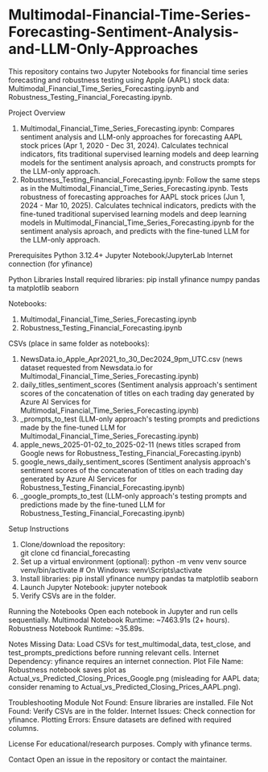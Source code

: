 # Multimodal-Financial-Time-Series-Forecasting-Sentiment-Analysis-and-LLM-Only-Approaches
This repository contains two Jupyter Notebooks for financial time series forecasting and robustness testing using Apple (AAPL) stock data: Multimodal_Financial_Time_Series_Forecasting.ipynb and Robustness_Testing_Financial_Forecasting.ipynb.

Project Overview
1. Multimodal_Financial_Time_Series_Forecasting.ipynb: Compares sentiment analysis and LLM-only approaches for forecasting AAPL stock prices (Apr 1, 2020 - Dec 31, 2024). Calculates technical indicators, fits traditional supervised learning models and deep learning models for the sentiment analysis aproach, and constructs prompts for the LLM-only approach.
2. Robustness_Testing_Financial_Forecasting.ipynb: Follow the same steps as in the Multimodal_Financial_Time_Series_Forecasting.ipynb. Tests robustness of forecasting approaches for AAPL stock prices (Jun 1, 2024 - Mar 10, 2025). Calculates technical indicators, predicts with the fine-tuned traditional supervised learning models and deep learning models in Multimodal_Financial_Time_Series_Forecasting.ipynb for the sentiment analysis aproach, and predicts with the fine-tuned LLM for the LLM-only approach.

Prerequisites
Python 3.12.4+
Jupyter Notebook/JupyterLab
Internet connection (for yfinance)

Python Libraries
Install required libraries: pip install yfinance numpy pandas ta matplotlib seaborn

Notebooks: 
1. Multimodal_Financial_Time_Series_Forecasting.ipynb
2. Robustness_Testing_Financial_Forecasting.ipynb

CSVs (place in same folder as notebooks):
1. NewsData.io_Apple_Apr2021_to_30_Dec2024_9pm_UTC.csv (news dataset requested from Newsdata.io for Multimodal_Financial_Time_Series_Forecasting.ipynb)
2. daily_titles_sentiment_scores (Sentiment analysis approach's sentiment scores of the concatenation of titles on each trading day generated by Azure AI Services for Multimodal_Financial_Time_Series_Forecasting.ipynb)
3. _prompts_to_test (LLM-only approach's testing prompts and predictions made by the fine-tuned LLM for Multimodal_Financial_Time_Series_Forecasting.ipynb)
4. apple_news_2025-01-02_to_2025-02-11 (news titles scraped from Google news for Robustness_Testing_Financial_Forecasting.ipynb)
5. google_news_daily_sentiment_scores (Sentiment analysis approach's sentiment scores of the concatenation of titles on each trading day generated by Azure AI Services for Robustness_Testing_Financial_Forecasting.ipynb)
6. _google_prompts_to_test (LLM-only approach's testing prompts and predictions made by the fine-tuned LLM for Robustness_Testing_Financial_Forecasting.ipynb)

Setup Instructions
1. Clone/download the repository:  
git clone <repository-url>
cd financial_forecasting
2. Set up a virtual environment (optional):
python -m venv venv
source venv/bin/activate  # On Windows: venv\Scripts\activate
3. Install libraries:
pip install yfinance numpy pandas ta matplotlib seaborn
4. Launch Jupyter Notebook:
jupyter notebook
5. Verify CSVs are in the folder.

Running the Notebooks
Open each notebook in Jupyter and run cells sequentially.
Multimodal Notebook Runtime: ~7463.91s (2+ hours).
Robustness Notebook Runtime: ~35.89s.
  
Notes
Missing Data: Load CSVs for test_multimodal_data, test_close, and test_prompts_predictions before running relevant cells.
Internet Dependency: yfinance requires an internet connection.
Plot File Name: Robustness notebook saves plot as Actual_vs_Predicted_Closing_Prices_Google.png (misleading for AAPL data; consider renaming to Actual_vs_Predicted_Closing_Prices_AAPL.png).

Troubleshooting
Module Not Found: Ensure libraries are installed.
File Not Found: Verify CSVs are in the folder.
Internet Issues: Check connection for yfinance.
Plotting Errors: Ensure datasets are defined with required columns.

License
For educational/research purposes. Comply with yfinance terms.

Contact
Open an issue in the repository or contact the maintainer.
